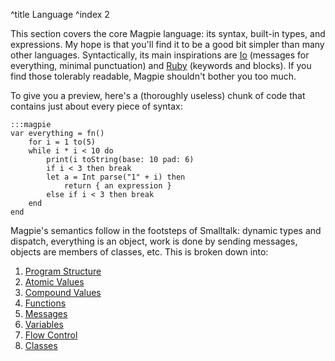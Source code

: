 ^title Language
^index 2

This section covers the core Magpie language: its syntax, built-in types, and expressions. My hope is that you'll find it to be a good bit simpler than many other languages. Syntactically, its main inspirations are [Io](http://www.iolanguage.com/) (messages for everything, minimal punctuation) and [Ruby](http://www.ruby-lang.org/en/) (keywords and blocks). If you find those tolerably readable, Magpie shouldn't bother you too much.

To give you a preview, here's a (thoroughly useless) chunk of code that contains just about every piece of syntax:

    :::magpie
    var everything = fn()
        for i = 1 to(5)
        while i * i < 10 do
            print(i toString(base: 10 pad: 6)
            if i < 3 then break
            let a = Int parse("1" + i) then
                return { an expression }
            else if i < 3 then break
        end
    end

Magpie's semantics follow in the footsteps of Smalltalk: dynamic types and
dispatch, everything is an object, work is done by sending messages, objects are
members of classes, etc. This is broken down into:

1. [Program Structure](language/program-structure.html)
1. [Atomic Values](language/atomic-values.html)
1. [Compound Values](language/compound-values.html)
1. [Functions](language/functions.html)
1. [Messages](language/messages.html)
1. [Variables](language/variables.html)
1. [Flow Control](language/flow-control.html)
1. [Classes](language/classes.html)